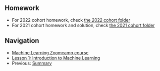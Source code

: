 ## Homework

* For 2022 cohort homework, check [the 2022 cohort folder](../cohorts/2022/01-intro/homework.md)
* For 2021 cohort homework and solution, check [the 2021 cohort folder](../cohorts/2021/01-intro/)


## Navigation

* [Machine Learning Zoomcamp course](../)
* [Lesson 1: Introduction to Machine Learning](./)
* Previous: [Summary](10-summary.md)